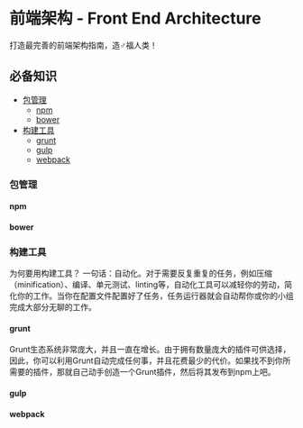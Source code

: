 # 前端架构 - Front End Architecture

打造最完善的前端架构指南，造♂福人类！

## 必备知识

- [包管理](#包管理)
    - [npm](#npm)
    - [bower](#bower)
- [构建工具](#构建工具)
    - [grunt](#grunt)
    - [gulp](#gulp)
    - [webpack](#webpack)

### 包管理

#### npm
#### bower


### 构建工具
为何要用构建工具？
一句话：自动化。对于需要反复重复的任务，例如压缩（minification）、编译、单元测试、linting等，自动化工具可以减轻你的劳动，简化你的工作。当你在配置文件配置好了任务，任务运行器就会自动帮你或你的小组完成大部分无聊的工作。

#### grunt
Grunt生态系统非常庞大，并且一直在增长。由于拥有数量庞大的插件可供选择，因此，你可以利用Grunt自动完成任何事，并且花费最少的代价。如果找不到你所需要的插件，那就自己动手创造一个Grunt插件，然后将其发布到npm上吧。

#### gulp
#### webpack